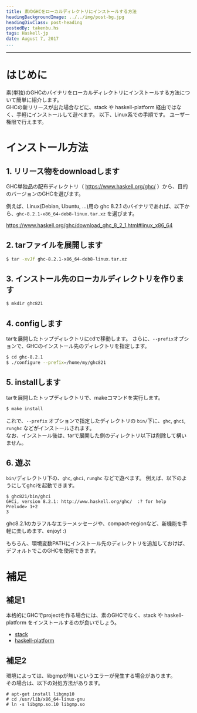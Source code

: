 ```yaml
---
title: 素のGHCをローカルディレクトリにインストールする方法
headingBackgroundImage: ../../img/post-bg.jpg
headingDivClass: post-heading
postedBy: takenbu.hs
tags: Haskell-jp
date: August 7, 2017
...
```

---

はじめに
========

素(単独)のGHCのバイナリをローカルディレクトリにインストールする方法について簡単に紹介します。  
GHCの新リリースが出た場合などに、stack や haskell-platform 経由ではなく、手軽にインストールして遊べます。
以下、Linux系での手順です。 ユーザー権限で行えます。


インストール方法
================


## 1. リリース物をdownloadします

GHC単独品の配布ディレクトリ（ https://www.haskell.org/ghc/ ）から、目的のバージョンのGHCを選びます。  

例えば、Linux(Debian, Ubuntu, ...)用の ghc 8.2.1 のバイナリであれば、以下から、`ghc-8.2.1-x86_64-deb8-linux.tar.xz` を選びます。

  https://www.haskell.org/ghc/download_ghc_8_2_1.html#linux_x86_64


## 2. tarファイルを展開します

```sh
$ tar -xvJf ghc-8.2.1-x86_64-deb8-linux.tar.xz
```

## 3. インストール先のローカルディレクトリを作ります

```sh
$ mkdir ghc821
```

## 4. configします

tarを展開したトップディレクトリにcdで移動します。
さらに、`--prefix`オプションで、GHCのインストール先のディレクトリを指定します。

```sh
$ cd ghc-8.2.1
$ ./configure --prefix=/home/my/ghc821
```

## 5. installします

tarを展開したトップディレクトリで、makeコマンドを実行します。
```sh
$ make install
```

これで、`--prefix` オプションで指定したディレクトリの `bin/`下に、`ghc`, `ghci`, `runghc` などがインストールされます。  
なお、インストール後は、tarで展開した側のディレクトリ以下は削除して構いません。

## 6. 遊ぶ

`bin/`ディレクトリ下の、`ghc`, `ghci`, `runghc` などで遊べます。 例えば、以下のようにしてghciを起動できます。

```
$ ghc821/bin/ghci
GHCi, version 8.2.1: http://www.haskell.org/ghc/  :? for help
Prelude> 1+2
3
```

ghc8.2.1のカラフルなエラーメッセージや、compact-regionなど、新機能を手軽に楽しめます、enjoy! :)

もちろん、環境変数PATHにインストール先のディレクトリを追加しておけば、デフォルトでこのGHCを使用できます。


補足
====

## 補足1

本格的にGHCでprojectを作る場合には、素のGHCでなく、stack や haskell-platform をインストールするのが良いでしょう。

 * [stack](https://haskell-lang.org/get-started)
 * [haskell-platform](https://www.haskell.org/platform/)


## 補足2

環境によっては、libgmpが無いというエラーが発生する場合があります。  
その場合は、以下の対処方法があります。
```
# apt-get install libgmp10
# cd /usr/lib/x86_64-linux-gnu
# ln -s libgmp.so.10 libgmp.so
```

